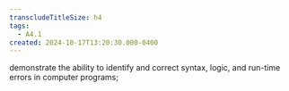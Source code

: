 ```yaml
---
transcludeTitleSize: h4
tags:
  - A4.1
created: 2024-10-17T13:20:30.000-0400
---
```

demonstrate the ability to identify and correct syntax, logic, and run-time errors in computer programs;